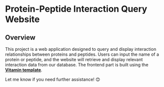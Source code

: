 # Protein-Peptide Interaction Query Website

## Overview

This project is a web application designed to query and display interaction relationships between proteins and peptides. Users can input the name of a protein or peptide, and the website will retrieve and display relevant interaction data from our database. The frontend part is built using the **[Vitamin template](https://github.com/wtchnm/Vitamin)**.

Let me know if you need further assistance! 😊
